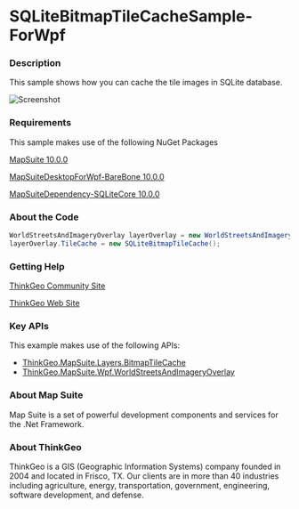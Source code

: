 # SQLiteBitmapTileCacheSample-ForWpf

### Description

This sample shows how you can cache the tile images in SQLite database.

![Screenshot](https://github.com/ThinkGeo/SQLiteBitmapTileCacheSample-ForWpf/blob/master/Screenshot.gif)

### Requirements
This sample makes use of the following NuGet Packages

[MapSuite 10.0.0](https://www.nuget.org/packages/ThinkGeo.MapSuite/)

[MapSuiteDesktopForWpf-BareBone 10.0.0](https://www.nuget.org/packages/MapSuiteDesktopForWpf-BareBone)

[MapSuiteDependency-SQLiteCore 10.0.0](https://www.nuget.org/packages/MapSuiteDependency-SQLiteCore/)

### About the Code
```csharp
WorldStreetsAndImageryOverlay layerOverlay = new WorldStreetsAndImageryOverlay();
layerOverlay.TileCache = new SQLiteBitmapTileCache();
```
### Getting Help
[ThinkGeo Community Site](http://community.thinkgeo.com/)

[ThinkGeo Web Site](http://www.thinkgeo.com)

### Key APIs
This example makes use of the following APIs:

- [ThinkGeo.MapSuite.Layers.BitmapTileCache](http://wiki.thinkgeo.com/wiki/api/thinkgeo.mapsuite.layers.bitmaptilecache)
- [ThinkGeo.MapSuite.Wpf.WorldStreetsAndImageryOverlay](http://wiki.thinkgeo.com/wiki/api/thinkgeo.mapsuite.wpf.worldstreetsandimageryoverlay)

### About Map Suite
Map Suite is a set of powerful development components and services for the .Net Framework.

### About ThinkGeo
ThinkGeo is a GIS (Geographic Information Systems) company founded in 2004 and located in Frisco, TX. Our clients are in more than 40 industries including agriculture, energy, transportation, government, engineering, software development, and defense.
